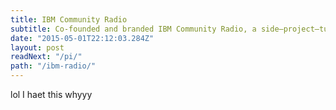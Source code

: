 ```yaml
---
title: IBM Community Radio
subtitle: Co-founded and branded IBM Community Radio, a side–project–turned–platform for critical thought, culture renewal, and good music. Prototyped the initial front–end player/schedule interfaces, co-ordinated formative on-air content, and educated folks on how to get up and running quickly on the network. Guerilla advertised the hell out of the first live broadcasts.
date: "2015-05-01T22:12:03.284Z"
layout: post
readNext: "/pi/"
path: "/ibm-radio/"
---
```


lol I haet this whyyy
